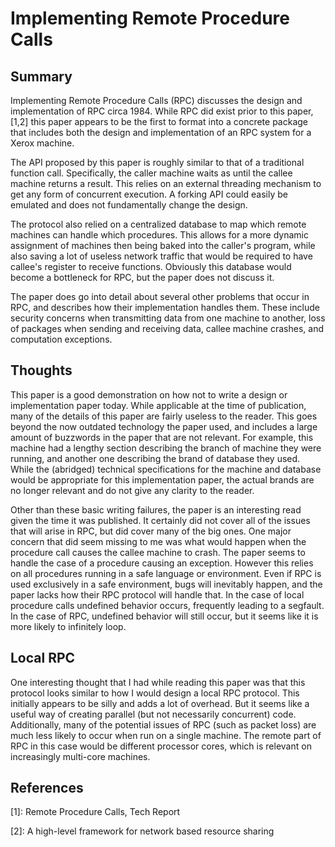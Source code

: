 # Implementing Remote Procedure Calls

## Summary

Implementing Remote Procedure Calls (RPC) discusses the design and
implementation of RPC circa 1984. While RPC did exist prior to this
paper, [1,2] this paper appears to be the first to format into
a concrete package that includes both the design and implementation of
an RPC system for a Xerox machine.

The API proposed by this paper is roughly similar to that of a
traditional function call. Specifically, the caller machine waits as
until the callee machine returns a result. This relies on an external
threading mechanism to get any form of concurrent execution. A forking
API could easily be emulated and does not fundamentally change the
design.

The protocol also relied on a centralized database to map which remote
machines can handle which procedures. This allows for a more dynamic
assignment of machines then being baked into the caller's program,
while also saving a lot of useless network traffic that would be
required to have callee's register to receive functions. Obviously
this database would become a bottleneck for RPC, but the paper does
not discuss it.

The paper does go into detail about several other problems that occur
in RPC, and describes how their implementation handles them. These
include security concerns when transmitting data from one machine to
another, loss of packages when sending and receiving data, callee
machine crashes, and computation exceptions.

## Thoughts

This paper is a good demonstration on how not to write a design or
implementation paper today. While applicable at the time of
publication, many of the details of this paper are fairly useless to
the reader. This goes beyond the now outdated technology the paper
used, and includes a large amount of buzzwords in the paper that are
not relevant. For example, this machine had a lengthy section
describing the branch of machine they were running, and another one
describing the brand of database they used. While the (abridged)
technical specifications for the machine and database would be
appropriate for this implementation paper, the actual brands are no
longer relevant and do not give any clarity to the reader.

Other than these basic writing failures, the paper is an interesting
read given the time it was published. It certainly did not cover all
of the issues that will arise in RPC, but did cover many of the big
ones. One major concern that did seem missing to me was what would
happen when the procedure call causes the callee machine to crash. The
paper seems to handle the case of a procedure causing an
exception. However this relies on all procedures running in a safe
language or environment. Even if RPC is used exclusively in a safe
environment, bugs will inevitably happen, and the paper lacks how
their RPC protocol will handle that. In the case of local procedure
calls undefined behavior occurs, frequently leading to a segfault. In
the case of RPC, undefined behavior will still occur, but it seems
like it is more likely to infinitely loop.

## Local RPC

One interesting thought that I had while reading this paper was that
this protocol looks similar to how I would design a local RPC
protocol. This initially appears to be silly and adds a lot of
overhead. But it seems like a useful way of creating parallel (but not
necessarily concurrent) code. Additionally, many of the potential
issues of RPC (such as packet loss) are much less likely to occur when
run on a single machine. The remote part of RPC in this case would be
different processor cores, which is relevant on increasingly multi-core
machines.

## References

[1]: Remote Procedure Calls, Tech Report

[2]: A high-level framework for network based resource sharing
